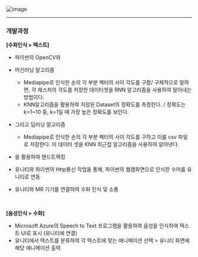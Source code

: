 ![image](https://github.com/Yong-Sam/Sign_Language_TL/assets/80036437/66c6d74d-76cb-4118-b922-b2dee55e9c7d)

---
### 개발과정
**[수화인식 > 텍스트]**

- 파이썬의 OpenCV와
- 머신러닝 알고리즘
    - Mediapipe로 인식한 손의 각 부분 벡터의 사이 각도를 구함/ 구체적으로 말하면, 각 제스처의 각도를 저장한 데이터셋을 RNN 알고리즘을 사용하여 알아내는 방법이다.
    - KNN알고리즘을 활용하여 저장된 Dataset의 정확도를 측정한다. / 정확도는 k=1~10 중, k=1일 때 가장 높은 정확도를 보인다.
- 그리고 딥러닝 알고리즘
    - Mediapipe로 인식한 손의 각 부분 벡터의 사이 각도를 구하고 이를 csv 파일로 저장한다. 이 데이터 셋을 KNN 최근접 알고리즘을 사용하여 알아낸다.
- 을 활용하여 핸드트랙킹

- 유니티와 파이썬의 Http통신 작업을 통해, 파이썬의 웹캠화면으로 인식한 수어를 유니티로 연동

- 유니티와 MR 기기를 연결하여 수화 인식 및 소통

</br>

**[음성인식 > 수화]**

- Microsoft Azure의 Speech to Text 프로그램을 활용하여 음성을 인식하여 텍스트 UI로 표시 (유니티에 연결)
- 유니티에서 텍스트를 분류하여 각 텍스트에 맞는 애니메이션 선택 > 유니티 화면에 해당 애니메이션 출력

